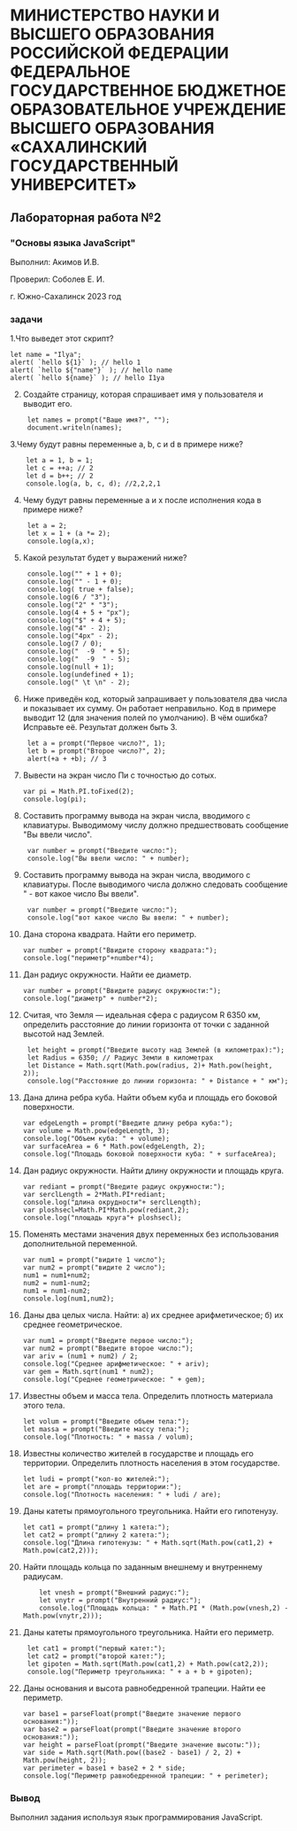 # МИНИСТЕРСТВО НАУКИ И ВЫСШЕГО ОБРАЗОВАНИЯ РОССИЙСКОЙ ФЕДЕРАЦИИ ФЕДЕРАЛЬНОЕ ГОСУДАРСТВЕННОЕ БЮДЖЕТНОЕ ОБРАЗОВАТЕЛЬНОЕ УЧРЕЖДЕНИЕ ВЫСШЕГО ОБРАЗОВАНИЯ «САХАЛИНСКИЙ ГОСУДАРСТВЕННЫЙ УНИВЕРСИТЕТ»

## Лабораторная работа №2

### "Основы языка JavaScript"

Выполнил: Акимов И.В.

Проверил: Соболев Е. И.

г. Южно-Сахалинск
2023 год

### задачи
1.Что выведет этот скрипт?

    let name = "Ilya";
    alert( `hello ${1}` ); // hello 1
    alert( `hello ${"name"}` ); // hello name
    alert( `hello ${name}` ); // hello I1ya

2. Создайте страницу, которая спрашивает имя у пользователя и выводит его.

        let names = prompt("Ваше имя?", "");    
        document.writeln(names);
   
3.Чему будут равны переменные a, b, c и d в примере ниже?

        let a = 1, b = 1;
        let c = ++a; // 2
        let d = b++; // 2
        console.log(a, b, c, d); //2,2,2,1


4. Чему будут равны переменные a и x после исполнения кода в примере ниже?

        let a = 2;
        let x = 1 + (a *= 2);
        console.log(a,x);

5. Какой результат будет у выражений ниже?

        console.log("" + 1 + 0);
        console.log("" - 1 + 0);
        console.log( true + false);
        console.log(6 / "3");
        console.log("2" * "3");
        console.log(4 + 5 + "px");
        console.log("$" + 4 + 5);
        console.log("4" - 2);
        console.log("4px" - 2);
        console.log(7 / 0);
        console.log("  -9  " + 5);
        console.log("  -9  " - 5);
        console.log(null + 1);
        console.log(undefined + 1);
        console.log(" \t \n" - 2);

6. Ниже приведён код, который запрашивает у пользователя два числа и показывает их сумму. Он работает неправильно. Код в примере выводит 12 (для значения полей по умолчанию). В чём ошибка? Исправьте её. Результат должен быть 3.

        let a = prompt("Первое число?", 1);
        let b = prompt("Второе число?", 2);
        alert(+a + +b); // 3

7.  Вывести на экран число Пи с точностью до сотых.

        var pi = Math.PI.toFixed(2);
        console.log(pi);

8. Составить программу вывода на экран числа, вводимого с клавиатуры. Выводимому числу должно предшествовать сообщение "Вы ввели число".

        var number = prompt("Введите число:");
        console.log("Вы ввели число: " + number);

9. Составить программу вывода на экран числа, вводимого с клавиатуры. После выводимого числа должно следовать сообщение " - вот какое число Вы ввели".

        var number = prompt("Введите число:");
        console.log("вот какое число Вы ввели: " + number);
      
10. Дана сторона квадрата. Найти его периметр.

        var number = prompt("Ввидите сторону квадрата:");
        console.log("периметр"+number*4);

11. Дан радиус окружности. Найти ее диаметр.

        var number = prompt("Ввидите радиус окружности:");
        console.log("диаметр" + number*2);

12. Считая, что Земля — идеальная сфера с радиусом
R 6350 км, определить расстояние до линии горизонта от точки с заданной высотой над Землей.

         let height = prompt("Введите высоту над Землей (в километрах):");
         let Radius = 6350; // Радиус Земли в километрах
         let Distance = Math.sqrt(Math.pow(radius, 2)+ Math.pow(height, 2));
         console.log("Расстояние до линии горизонта: " + Distance + " км");

13. Дана длина ребра куба. Найти объем куба и площадь его боковой поверхности.

        var edgeLength = prompt("Введите длину ребра куба:");
        var volume = Math.pow(edgeLength, 3);
        console.log("Объем куба: " + volume);
        var surfaceArea = 6 * Math.pow(edgeLength, 2);
        console.log("Площадь боковой поверхности куба: " + surfaceArea);

14. Дан радиус окружности. Найти длину окружности и площадь круга.

        var rediant = prompt("Введите радиус окружности:");
        var serclLength = 2*Math.PI*rediant;
        console.log("длина окрудности"+ serclLength);
        var ploshsecl=Math.PI*Math.pow(rediant,2);
        console.log("площадь круга"+ ploshsecl);

15. Поменять местами значения двух переменных без использования дополнительной переменной.

        var num1 = prompt("видите 1 число");
        var num2 = prompt("видите 2 число");
        num1 = num1+num2;
        num2 = num1-num2;
        num1 = num1-num2;
        console.log(num1,num2);

16. Даны два целых числа. Найти: а) их среднее арифметическое; б) их среднее геометрическое.

        var num1 = prompt("Введите первое число:");
        var num2 = prompt("Введите второе число:");
        var ariv = (num1 + num2) / 2;
        console.log("Среднее арифметическое: " + ariv);
        var gem = Math.sqrt(num1 * num2);
        console.log("Среднее геометрическое: " + gem);

17. Известны объем и масса тела. Определить плотность материала этого тела. 

        let volum = prompt("Введите объем тела:");
        let massa = prompt("Введите массу тела:");
        console.log("Плотность: " + massa / volum);

18. Известны количество жителей в государстве и площадь его территории. Определить плотность населения в этом государстве.

        let ludi = prompt("кол-во жителей:");
        let are = prompt("площадь территории:");
        console.log("Плотность населения: " + ludi / are);

19. Даны катеты прямоугольного треугольника. Найти его гипотенузу. 

        let cat1 = prompt("длину 1 катета:");
        let cat2 = prompt("длину 2 катета:");
        console.log("Длина гипотенузы: " + Math.sqrt(Math.pow(cat1,2) + Math.pow(cat2,2)));

20. Найти площадь кольца по заданным внешнему и внутреннему радиусам.

            let vnesh = prompt("Внешний радиус:");
            let vnytr = prompt("Внутренний радиус:");
            console.log("Площадь кольца: " + Math.PI * (Math.pow(vnesh,2) - Math.pow(vnytr,2)));

21. Даны катеты прямоугольного треугольника. Найти его периметр. 

         let cat1 = prompt("первый катет:");
         let cat2 = prompt("второй катет:");
         let gipoten = Math.sqrt(Math.pow(cat1,2) + Math.pow(cat2,2));
         console.log("Периметр треугольника: " + a + b + gipoten);

22. Даны основания и высота равнобедренной трапеции. Найти ее периметр.

        var base1 = parseFloat(prompt("Введите значение первого основания:"));
        var base2 = parseFloat(prompt("Введите значение второго основания:"));
        var height = parseFloat(prompt("Введите значение высоты:"));
        var side = Math.sqrt(Math.pow((base2 - base1) / 2, 2) + Math.pow(height, 2));
        var perimeter = base1 + base2 + 2 * side;
        console.log("Периметр равнобедренной трапеции: " + perimeter);

### Вывод
Выполнил задания используя язык программирования JavaScript.
